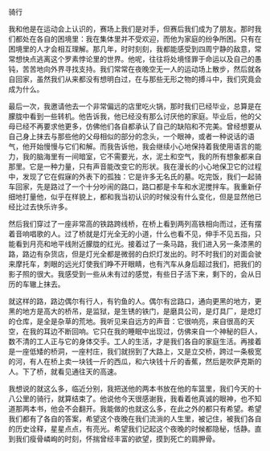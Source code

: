 骑行

我和他是在运动会上认识的，赛场上我们是对手，但赛后我们成为了朋友。那时我们都处在各自的困境里：我在集体里并不受欢迎，而他为家庭的纷争所困。只有在困境里的人才会相互理解。那几年，时时刻刻，我都能感受到四周宁静的敌意，常常想快点逃离这个罗素悖论里的世界。他呢，往往将处境怪罪于命运以及自己的愚钝，苦苦地向外界寻找支持。我们常常在夜晚空无一人的运动场上散步，然后就各自回家，虽然我们从来都没有想明白过，在与那些无形之物的搏斗中，我们究竟会成为什么。  

最后一次，我邀请他去一个非常偏远的店里吃火锅，那时我们已经毕业，总算是在朦胧中看到一些转机。他告诉我，他已经没有那么讨厌他的家庭。毕业后，他的父母已经不再要求他更多，仿佛他们各自都承认了自己的缺陷和不完美。曾经想要从自己身上抹去与那些他的父母相似的部分的念头，一个眼神，或者一种说话的语气，他开始慢慢与它们和解。而我告诉他，我会继续小心地保持着我使用语言的能力，我的脑海里有一间暗室，它不需要光，水，泥土和空气，我的所有想象都来自那里。它是一种力量，只有声音能改变它的形状。我在漫长的小心地保卫它的过程中，发现了它在假寐的外表下的孤独：它是许多无名氏的墓。吃完饭，我们一起骑车回家，先是路过了一个十分吵闹的路口，路口都是卡车和水泥搅拌车。我重新仔细地打量他，似乎在样貌上，都和我当初认识的时候没有什么变化，但是显然他已经比过去快乐许多。  

然后我们穿过了一座非常高的铁路跨线桥，在桥上看到两列高铁相向而过，还有摆着音响唱歌的人。过了桥就是灯光全无的小道，什么也看不见，伸手不见五指，只能看到月亮和地平线附近朦胧的红光。接着过了一条马路，我们进入另一条漆黑的路，路边有杂货店，但是灯光全都是微弱的白炽灯发出的。时不时我们的对面会驶来摩托车，刺眼的远光灯使我们睁不开眼睛，也有汽车从身后超过我们，把我们的影子照的很大。我感受到一些从未有过的感觉，有些日子活下来，剩下的，会从日历的车辙上抹去。  

就这样的路，路边偶尔有行人，有钓鱼的人。偶尔有岔路口，通向更黑的地方，更黑的地方是高大的桥吊，是监狱，是生锈的铁门，是磨具公司，是灯具厂，是熄灯的仓库，是全是杂草的荒地。我听见来自远方的声音：它很响亮，来自很高的天空，在我的耳边不断回响。它只在我的睡眠中出现过，仿佛来自一个神秘的巨人，数不清的工人正与它的身体交手。工人的生活，才是我们各自的家庭生活。再接着是一座低矮的桥洞，一座村庄，我们就拐到了大路上，又是立交桥，跨过一条极宽的河，有人在桥上卖一块钱一斤的西瓜，和六块钱十斤的香蕉，然后是吹萨克斯的人。下了桥，就看见通往天的高速。  

我想说的就这么多，临近分别，我把送他的两本书放在他的车篮里，我们今天的十八公里的骑行，就算结束了。他说他今天很感谢我，我看着他真诚的眼神，也不知道那两本书，他会不会翻开。我能做的也就这么多，在此之外的都只有希望。希望我们都有了各自的答案，希望这个夜晚在我们流淌的人生里，被记住，被我们各自的历史诠释，星星点点，有亮光。希望我们记起这个夜晚的时候都隐秘，恬静。直到我们瘦骨嶙峋的时刻，怀揣曾经丰富的欲望，摸到死亡的肩胛骨。  